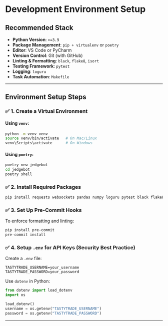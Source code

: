 # Development Environment Setup

## Recommended Stack
- **Python Version**: `>=3.9`
- **Package Management**: `pip + virtualenv` or `poetry`
- **Editor**: VS Code or PyCharm
- **Version Control**: Git (with GitHub)
- **Linting & Formatting**: `black`, `flake8`, `isort`
- **Testing Framework**: `pytest`
- **Logging**: `loguru`
- **Task Automation**: `Makefile`

---

## Environment Setup Steps

### ✅ 1. Create a Virtual Environment
#### Using `venv`:
```bash
python -m venv venv
source venv/bin/activate   # On Mac/Linux
venv\Scripts\activate      # On Windows
```
#### Using `poetry`:
```bash
poetry new jedgebot
cd jedgebot
poetry shell
```

### ✅ 2. Install Required Packages
```bash
pip install requests websockets pandas numpy loguru pytest black flake8 isort
```

### ✅ 3. Set Up Pre-Commit Hooks
To enforce formatting and linting:
```bash
pip install pre-commit
pre-commit install
```

### ✅ 4. Setup `.env` for API Keys (Security Best Practice)
Create a `.env` file:
```
TASTYTRADE_USERNAME=your_username
TASTYTRADE_PASSWORD=your_password
```
Use `dotenv` in Python:
```python
from dotenv import load_dotenv
import os

load_dotenv()
username = os.getenv("TASTYTRADE_USERNAME")
password = os.getenv("TASTYTRADE_PASSWORD")
```

---
